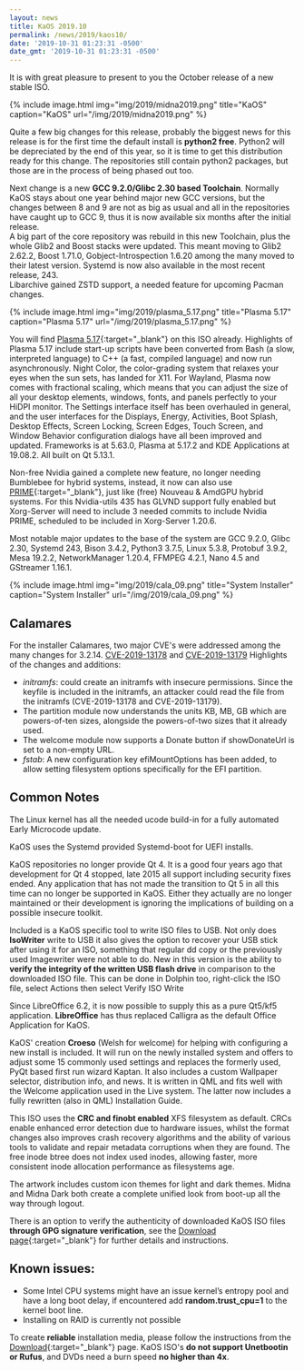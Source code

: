 ```yaml
---
layout: news
title: KaOS 2019.10
permalink: /news/2019/kaos10/
date: '2019-10-31 01:23:31 -0500'
date_gmt: '2019-10-31 01:23:31 -0500'
---
```

It is with great pleasure to present to you the October release of a new stable ISO.

{% include image.html
            img="img/2019/midna2019.png"
            title="KaOS"
            caption="KaOS"
            url="/img/2019/midna2019.png" %}

Quite a few big changes for this release, probably the biggest news for this release is for the first time the default install is **python2 free**. Python2 will be depreciated by the end of this year, so it is time to get this distribution ready for this change.  The repositories still contain python2 packages, but those are in the process of being phased out too.

Next change is a new **GCC 9.2.0/Glibc 2.30 based Toolchain**.  Normally KaOS stays about one year behind major new GCC versions, but the changes between 8 and 9 are not as big as usual and all in the repositories have caught up to GCC 9, thus it is now available six months after the initial release.  
A big part of the core repository was rebuild in this new Toolchain, plus the whole Glib2 and Boost stacks were updated.  This meant moving to Glib2 2.62.2, Boost 1.71.0, Gobject-Introspection 1.6.20 among the many moved to their latest version.  Systemd is now also available in the most recent release, 243.  
Libarchive gained ZSTD support, a needed feature for upcoming Pacman changes.

{% include image.html
            img="img/2019/plasma_5.17.png"
            title="Plasma 5.17"
            caption="Plasma 5.17"
            url="/img/2019/plasma_5.17.png" %} 
            
You will find [Plasma 5.17](https://kde.org/announcements/plasma-5.17.0.php){:target="_blank"} on this ISO already. Highlights of Plasma 5.17 include start-up scripts have been converted from Bash (a slow, interpreted language) to C++ (a fast, compiled language) and now run asynchronously. Night Color, the color-grading system that relaxes your eyes when the sun sets, has landed for X11. For Wayland, Plasma now comes with fractional scaling, which means that you can adjust the size of all your desktop elements, windows, fonts, and panels perfectly to your HiDPI monitor. The Settings interface itself has been overhauled in general, and the user interfaces for the Displays, Energy, Activities, Boot Splash, Desktop Effects, Screen Locking, Screen Edges, Touch Screen, and Window Behavior configuration dialogs have all been improved and updated. 
Frameworks is at 5.63.0, Plasma at 5.17.2 and KDE Applications at 19.08.2. All built on Qt 5.13.1.

Non-free Nvidia gained a complete new feature, no longer needing Bumblebee for hybrid systems, instead, it now can also use [PRIME](http://download.nvidia.com/XFree86/Linux-x86_64/435.21/README/primerenderoffload.html){:target="_blank"}, just like (free) Nouveau & AmdGPU hybrid systems.  For this Nvidia-utils 435 has GLVND support fully enabled but Xorg-Server will need to include 3 needed commits to include Nvidia PRIME, scheduled to be included in Xorg-Server 1.20.6.

Most notable major updates to the base of the system are GCC 9.2.0, Glibc 2.30, Systemd 243, Bison 3.4.2, Python3 3.7.5, Linux 5.3.8, Protobuf 3.9.2, Mesa 19.2.2, NetworkManager 1.20.4, FFMPEG 4.2.1, Nano 4.5 and GStreamer 1.16.1.

{% include image.html
            img="img/2019/cala_09.png"
            title="System Installer"
            caption="System Installer"
            url="/img/2019/cala_09.png" %}

## Calamares
For the installer Calamares, two major CVE's were addressed among the many changes for 3.2.14. [CVE-2019-13178](https://cve.mitre.org/cgi-bin/cvename.cgi?name=CVE-2019-13178) and [CVE-2019-13179](https://cve.mitre.org/cgi-bin/cvename.cgi?name=CVE-2019-13179)
Highlights of the changes and additions:

* *initramfs*: could create an initramfs with insecure permissions. Since the keyfile is included in the initramfs, an attacker could read the file from the initramfs (CVE-2019-13178 and CVE-2019-13179).
* The partition module now understands the units KB, MB, GB which are powers-of-ten sizes, alongside the powers-of-two sizes that it already used.
* The welcome module now supports a Donate button if showDonateUrl is set to a non-empty URL.
* *fstab*: A new configuration key efiMountOptions has been added, to allow setting filesystem options specifically for the EFI partition.

## Common Notes
The Linux kernel has all the needed ucode build-in for a fully automated Early Microcode update. 

KaOS uses the Systemd provided Systemd-boot for UEFI installs.

KaOS repositories no longer provide Qt 4. It is a good four years ago that development for Qt 4 stopped, late 2015 all support including security fixes ended. Any application that has not made the transition to Qt 5 in all this time can no longer be supported in KaOS. Either they actually are no longer maintained or their development is ignoring the implications of building on a possible insecure toolkit.

Included is a KaOS specific tool to write ISO files to USB. Not only does **IsoWriter** write to USB it also gives the option to recover your USB stick after using it for an ISO, something that regular dd copy or the previously used Imagewriter were not able to do.  New in this version is the ability to **verify the integrity of the written USB flash drive** in comparison to the downloaded ISO file.  This can be done in Dolphin too, right-click the ISO file, select Actions then select Verify ISO Write 

Since LibreOffice 6.2, it is now possible to supply this as a pure Qt5/kf5 application. **LibreOffice** has thus replaced Calligra as the default Office Application for KaOS.
            
KaOS' creation **Croeso** (Welsh for welcome) for helping with configuring a new install is included. It will run on the newly installed system and offers to adjust some 15 commonly used settings and replaces the formerly used, PyQt based first run wizard Kaptan. It also includes a custom Wallpaper selector, distribution info, and news. It is written in QML and fits well with the Welcome application used in the Live system. The latter now includes a fully rewritten (also in QML) Installation Guide.

This ISO uses the **CRC and finobt enabled** XFS filesystem as default. CRCs enable enhanced error detection due to hardware issues, whilst the format changes also improves crash recovery algorithms and the ability of various tools to validate and repair metadata corruptions when they are found. The free inode btree does not index used inodes, allowing faster, more consistent inode allocation performance as filesystems age.

The artwork includes custom icon themes for light and dark themes. Midna and Midna Dark both create a complete unified look from boot-up all the way through logout.

There is an option to verify the authenticity of downloaded KaOS ISO files **through GPG signature verification**, see the [Download page](https://kaosx.us/pages/download/#authenticity-check){:target="_blank"} for further details and instructions.

## Known issues:
* Some Intel CPU systems might have an issue kernel’s entropy pool and have a long boot delay, if encountered add **random.trust_cpu=1** to the kernel boot line.
* Installing on RAID is currently not possible

To create **reliable** installation media, please follow the instructions from the [Download](http://kaosx.us/download/){:target="_blank"} page. KaOS ISO's **do not support Unetbootin or Rufus**, and DVDs need a burn speed **no higher than 4x**.
